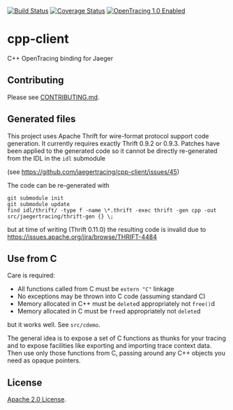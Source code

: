 [![Build Status][ci-img]][ci] [![Coverage Status][cov-img]][cov] [![OpenTracing 1.0 Enabled][ot-img]][ot-url]

# cpp-client
C++ OpenTracing binding for Jaeger

## Contributing 

Please see [CONTRIBUTING.md](CONTRIBUTING.md).

## Generated files

This project uses Apache Thrift for wire-format protocol support code
generation. It currently requires exactly Thrift 0.9.2 or 0.9.3. Patches have
been applied to the generated code so it cannot be directly re-generated from
the IDL in the `idl` submodule

(see https://github.com/jaegertracing/cpp-client/issues/45)

The code can be re-generated with

    git submodule init
    git submodule update
    find idl/thrift/ -type f -name \*.thrift -exec thrift -gen cpp -out src/jaegertracing/thrift-gen {} \;

but at time of writing (Thrift 0.11.0) the resulting code is invalid due to
https://issues.apache.org/jira/browse/THRIFT-4484

## Use from C

Care is required:

* All functions called from C must be `extern "C"` linkage
* No exceptions may be thrown into C code (assuming standard C)
* Memory allocated in C++ must be `delete`d appropriately not `free()`d
* Memory allocated in C must be `free`d appropriately not `delete`d

but it works well. See `src/cdemo`.

The general idea is to expose a set of C functions as thunks for your tracing
and to expose facilities like exporting and importing trace context data. Then
use only those functions from C, passing around any C++ objects you need as
opaque pointers.

## License
  
[Apache 2.0 License](./LICENSE).

[ci-img]: https://travis-ci.org/jaegertracing/cpp-client.svg?branch=master
[ci]: https://travis-ci.org/jaegertracing/cpp-client
[cov-img]: https://codecov.io/gh/jaegertracing/cpp-client/branch/master/graph/badge.svg
[cov]: https://codecov.io/gh/jaegertracing/cpp-client
[ot-img]: https://img.shields.io/badge/OpenTracing--1.0-enabled-blue.svg
[ot-url]: http://opentracing.io

